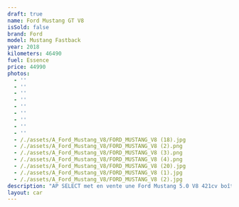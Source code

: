 ```yaml
---
draft: true
name: Ford Mustang GT V8
isSold: false
brand: Ford
model: Mustang Fastback
year: 2018
kilometers: 46490
fuel: Essence
price: 44990
photos:
  - ''
  - ''
  - ''
  - ''
  - ''
  - ''
  - ''
  - ''
  - ''
  - /./assets/A_Ford_Mustang_V8/FORD_MUSTANG_V8 (18).jpg
  - /./assets/A_Ford_Mustang_V8/FORD_MUSTANG_V8 (2).png
  - /./assets/A_Ford_Mustang_V8/FORD_MUSTANG_V8 (3).png
  - /./assets/A_Ford_Mustang_V8/FORD_MUSTANG_V8 (4).png
  - /./assets/A_Ford_Mustang_V8/FORD_MUSTANG_V8 (20).jpg
  - /./assets/A_Ford_Mustang_V8/FORD_MUSTANG_V8 (1).jpg
  - /./assets/A_Ford_Mustang_V8/FORD_MUSTANG_V8 (2).jpg
description: "AP SELECT met en vente une Ford Mustang 5.0 V8 421cv boîte mécanique.\n\nModèle du 05/2018 avec 46500km.\n\nCouleur noir uni, intérieur Cuir entendu noir / Surpiqûres Blanc.\n\nLe véhicule est en parfait état avec historique limpide et carnet complet Ford.\n\n4 pneus neuf changés pour la vente.\n\nCette mustang possède un échappement sport.\n\nLe véhicule est vendu avec la Carte grise \U0001F1EB\U0001F1F7 et une garantie 1 an inclut dans le prix.\n\nÉquipements et options :\n- Boîte mécanique 6 rapports\n- Feinage Brembo 6 piston\n- Jantes 19\" performance\n- Suspension sport\n- Échappement sport\n- Ford drive SELECT\n- Ford my Key\n- Système Microsoft SYNC\n- Radars de stationnement avant/arrière\n- Caméra de recul\n- Car play\n- Alarme antivol\n- Système Hi-fi premium\n- Retroviseurs rabattables electriquement et anti-éblouissement\n- Sièges électriques\n- Sièges Chauffants\n- Sièges Ventilés\n- Feux de route anti-éblouissement\n- Pack advanced Full LED\n- Detecteur de pluie et allumage automatique des projecteurs\n- Climatisation 2 zones\n- Regulateur de vitesse\n- Navigation multimedia 3D\n- Indicateur de limitation de vitesse\n- Vitrage calorifuge\n- Shadow line brillant\n- Kit éclairage\n- Ciel de pavillon Anthracite\n\nDisponible et visible sur RDV pour acheteur sérieux.\n\nPossibilité d’un garantie 3 mois avec 6 ou 12 mois en supplément.\n\nRéalisation des démarches d'immatriculation.\n\nAP SELECT c'est des solutions de courtage et conciergerie sur mesure pour profiter librement de sa passion et de son patrimoine.\n\nPrenez le volant, AP SELECT s'occupe du reste."
layout: car
---
```


